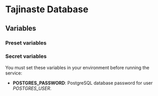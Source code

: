 # Tajinaste Database

## Variables

### Preset variables


### Secret variables

You must set these variables in your environment before running the service:
* **POSTGRES_PASSWORD**: PostgreSQL database password for user *POSTGRES_USER*.
